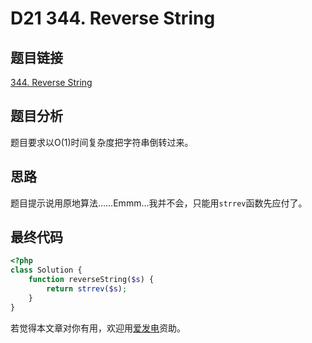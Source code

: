 # D21 344. Reverse String

## 题目链接

[344. Reverse String](https://leetcode.com/problems/reverse-string)

## 题目分析

题目要求以O\(1\)时间复杂度把字符串倒转过来。

## 思路

题目提示说用原地算法……Emmm...我并不会，只能用`strrev`函数先应付了。

## 最终代码

```php
<?php
class Solution {
    function reverseString($s) {
        return strrev($s);
    }
}
```

若觉得本文章对你有用，欢迎用[爱发电](https://afdian.net/@skys215)资助。

